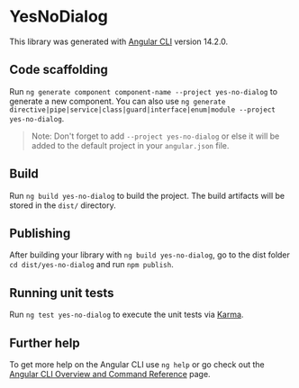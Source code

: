 # YesNoDialog

This library was generated with [Angular CLI](https://github.com/angular/angular-cli) version 14.2.0.

## Code scaffolding

Run `ng generate component component-name --project yes-no-dialog` to generate a new component. You can also use `ng generate directive|pipe|service|class|guard|interface|enum|module --project yes-no-dialog`.
> Note: Don't forget to add `--project yes-no-dialog` or else it will be added to the default project in your `angular.json` file. 

## Build

Run `ng build yes-no-dialog` to build the project. The build artifacts will be stored in the `dist/` directory.

## Publishing

After building your library with `ng build yes-no-dialog`, go to the dist folder `cd dist/yes-no-dialog` and run `npm publish`.

## Running unit tests

Run `ng test yes-no-dialog` to execute the unit tests via [Karma](https://karma-runner.github.io).

## Further help

To get more help on the Angular CLI use `ng help` or go check out the [Angular CLI Overview and Command Reference](https://angular.io/cli) page.
